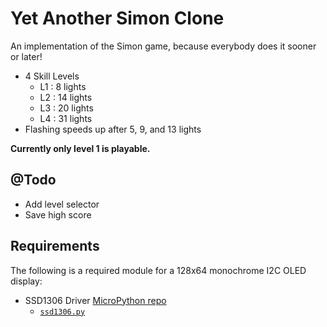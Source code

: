 # Yet Another Simon Clone

An implementation of the Simon game, because everybody does it sooner or later!

- 4 Skill Levels
    - L1 : 8 lights
    - L2 : 14 lights
    - L3 : 20 lights
    - L4 : 31 lights
- Flashing speeds up after 5, 9, and 13 lights

**Currently only level 1 is playable.**

## @Todo

- Add level selector
- Save high score

## Requirements

The following is a required module for a 128x64 monochrome I2C OLED display:

- SSD1306 Driver [MicroPython repo](https://github.com/micropython/micropython-lib/)
    - [`ssd1306.py`](https://github.com/micropython/micropython-lib/blob/master/micropython/drivers/display/ssd1306/ssd1306.py)
